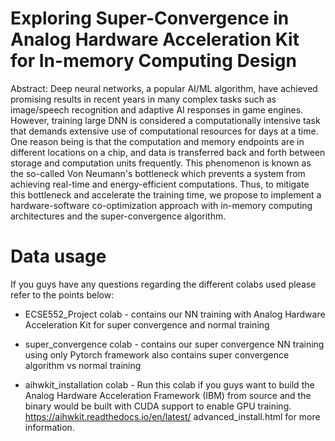 # Exploring Super-Convergence in Analog Hardware Acceleration Kit for In-memory Computing Design

Abstract: Deep neural networks, a popular AI/ML algorithm, have achieved promising results in recent years in many complex tasks such as image/speech recognition and adaptive AI responses in game engines. However, training large DNN is considered a computationally intensive task that demands extensive use of computational resources for days at a time. One reason being is that the computation and memory endpoints are in different locations on a chip, and data is transferred back and forth between storage and computation units frequently. This phenomenon is known as the so-called Von Neumann's bottleneck which prevents a system from achieving real-time and energy-efficient computations. Thus, to mitigate this bottleneck and accelerate the training time, we propose to implement a hardware-software co-optimization approach with in-memory computing architectures and the super-convergence algorithm.


# Data usage

If you guys have any questions regarding the different colabs used please refer to the points below:

- ECSE552_Project colab - contains our NN training with Analog Hardware Acceleration Kit for super convergence and normal training

- super_convergence colab - contains our super convergence NN training using only Pytorch framework also contains super convergence algorithm vs normal training

- aihwkit_installation colab - Run this colab if you guys want to build the Analog Hardware Acceleration Framework (IBM) from source and the binary would be built with CUDA support to enable GPU training. https://aihwkit.readthedocs.io/en/latest/ advanced_install.html for more information.
